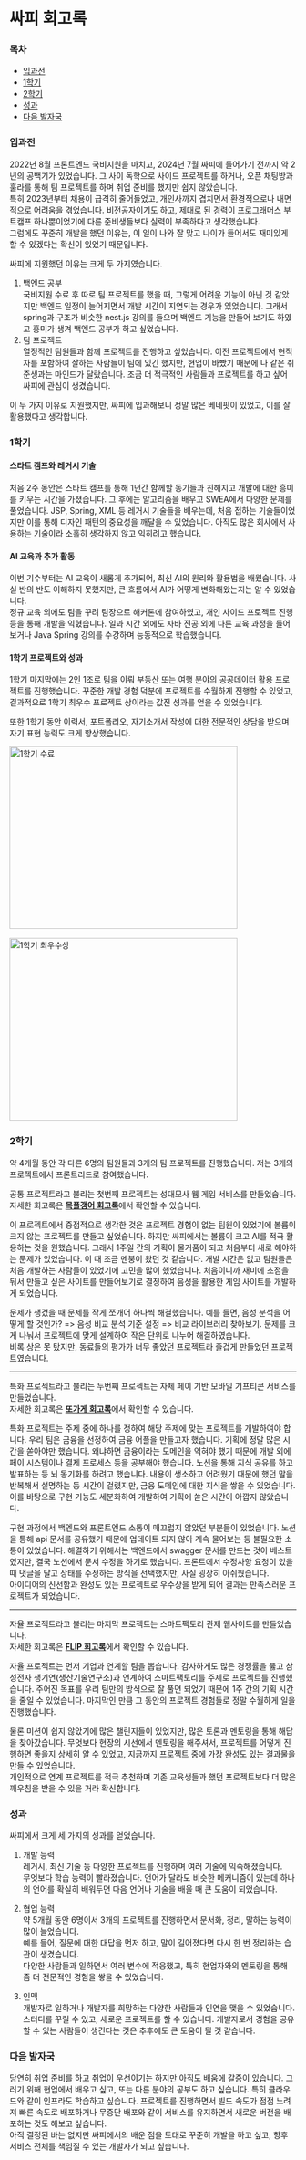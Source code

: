 # 싸피 회고록

### 목차

- [입과전](#section1)
- [1학기](#section2)
- [2학기](#section3)
- [성과](#section4)
- [다음 발자국](#section5)

<h3 id="section1">입과전</h3>

2022년 8월 프론트엔드 국비지원을 마치고, 2024년 7월 싸피에 들어가기 전까지 약 2년의 공백기가 있었습니다. 그 사이 독학으로 사이드 프로젝트를 하거나, 오픈 채팅방과 훌라를 통해 팀 프로젝트를 하며 취업 준비를 했지만 쉽지 않았습니다.  
특히 2023년부터 채용이 급격히 줄어들었고, 개인사까지 겹치면서 환경적으로나 내면적으로 어려움을 겪었습니다. 비전공자이기도 하고, 제대로 된 경력이 프로그래머스 부트캠프 하나뿐이었기에 다른 준비생들보다 실력이 부족하다고 생각했습니다.  
그럼에도 꾸준히 개발을 했던 이유는, 이 일이 나와 잘 맞고 나이가 들어서도 재미있게 할 수 있겠다는 확신이 있었기 때문입니다.

싸피에 지원했던 이유는 크게 두 가지였습니다.

1. 백엔드 공부  
   국비지원 수료 후 따로 팀 프로젝트를 했을 때, 그렇게 어려운 기능이 아닌 것 같았지만 백엔드 일정이 늘어지면서 개발 시간이 지연되는 경우가 있었습니다. 그래서 spring과 구조가 비슷한 nest.js 강의를 들으며 백엔드 기능을 만들어 보기도 하였고 흥미가 생겨 백엔드 공부가 하고 싶었습니다.
2. 팀 프로젝트  
   열정적인 팀원들과 함께 프로젝트를 진행하고 싶었습니다. 이전 프로젝트에서 현직자를 포함하여 잘하는 사람들이 팀에 있긴 했지만, 현업이 바빴기 때문에 나 같은 취준생과는 마인드가 달랐습니다. 조금 더 적극적인 사람들과 프로젝트를 하고 싶어 싸피에 관심이 생겼습니다.

이 두 가지 이유로 지원했지만, 싸피에 입과해보니 정말 많은 베네핏이 있었고, 이를 잘 활용했다고 생각합니다.

<h3 id="section2">1학기</h3>

#### 스타트 캠프와 레거시 기술

처음 2주 동안은 스타트 캠프를 통해 1년간 함께할 동기들과 친해지고 개발에 대한 흥미를 키우는 시간을 가졌습니다. 그 후에는 알고리즘을 배우고 SWEA에서 다양한 문제를 풀었습니다. JSP, Spring, XML 등 레거시 기술들을 배우는데, 처음 접하는 기술들이었지만 이를 통해 디자인 패턴의 중요성을 깨달을 수 있었습니다. 아직도 많은 회사에서 사용하는 기술이라 소홀히 생각하지 않고 익히려고 했습니다.

#### AI 교육과 추가 활동

이번 기수부터는 AI 교육이 새롭게 추가되어, 최신 AI의 원리와 활용법을 배웠습니다. 사실 반의 반도 이해하지 못했지만, 큰 흐름에서 AI가 어떻게 변화해왔는지는 알 수 있었습니다.  
정규 교육 외에도 팀을 꾸려 팀장으로 해커톤에 참여하였고, 개인 사이드 프로젝트 진행 등을 통해 개발을 익혔습니다. 일과 시간 외에도 자바 전공 외에 다른 교육 과정을 들어보거나 Java Spring 강의를 수강하며 능동적으로 학습했습니다.

#### 1학기 프로젝트와 성과

1학기 마지막에는 2인 1조로 팀을 이뤄 부동산 또는 여행 분야의 공공데이터 활용 프로젝트를 진행했습니다. 꾸준한 개발 경험 덕분에 프로젝트를 수월하게 진행할 수 있었고, 결과적으로 1학기 최우수 프로젝트 상이라는 값진 성과를 얻을 수 있었습니다.

또한 1학기 동안 이력서, 포트폴리오, 자기소개서 작성에 대한 전문적인 상담을 받으며 자기 표현 능력도 크게 향상했습니다.

<div style="display: flex; flex-wrap:wrap; gap: 16px;">
<img src="/ssafy/edu1.jpeg" alt="1학기 수료" width="400" height="320"/>
<img src="/ssafy/prize1.jpeg" alt="1학기 최우수상" width="400" height="320"/>
</div>
<h3 id="section3">2학기</h3>

약 4개월 동안 각 다른 6명의 팀원들과 3개의 팀 프로젝트를 진행했습니다. 저는 3개의 프로젝트에서 프론트리드로 참여했습니다.

공통 프로젝트라고 불리는 첫번째 프로젝트는 성대모사 웹 게임 서비스를 만들었습니다.  
자세한 회고록은 [**목플갱어 회고록**](https://steadystudy.vercel.app/posts/mockplganger)에서 확인할 수 있습니다.

이 프로젝트에서 중점적으로 생각한 것은 프로젝트 경험이 없는 팀원이 있었기에 볼륨이 크지 않는 프로젝트를 만들고 싶었습니다. 하지만 싸피에서는 볼륨이 크고 AI를 적극 활용하는 것을 원했습니다. 그래서 1주일 간의 기획이 물거품이 되고 처음부터 새로 해야하는 문제가 있었습니다. 이 때 조금 멘붕이 왔던 것 같습니다. 개발 시간은 없고 팀원들은 처음 개발하는 사람들이 있었기에 고민을 많이 했었습니다. 처음이니까 재미에 초점을 둬서 만들고 싶은 사이트를 만들어보기로 결정하여 음성을 활용한 게임 사이트를 개발하게 되었습니다.

문제가 생겼을 때 문제를 작게 쪼개어 하나씩 해결했습니다. 예를 들면, 음성 분석을 어떻게 할 것인가? => 음성 비교 분석 기준 설정 => 비교 라이브러리 찾아보기. 문제를 크게 나눠서 프로젝트에 맞게 설계하여 작은 단위로 나누어 해결하였습니다.  
비록 상은 못 탔지만, 동료들의 평가가 너무 좋았던 프로젝트라 즐겁게 만들었던 프로젝트였습니다.

---

특화 프로젝트라고 불리는 두번째 프로젝트는 자체 페이 기반 모바일 기프티콘 서비스를 만들었습니다.  
자세한 회고록은 [**또가게 회고록**](https://steadystudy.vercel.app/posts/StoreOneMore)에서 확인할 수 있습니다.

특화 프로젝트는 주제 중에 하나를 정하여 해당 주제에 맞는 프로젝트를 개발하여야 합니다. 우리 팀은 금융을 선정하여 금융 어플을 만들고자 했습니다. 기획에 정말 많은 시간을 쏟아야만 했습니다. 왜냐하면 금융이라는 도메인을 익혀야 했기 때문에 개발 외에 페이 시스템이나 결제 프로세스 등을 공부해야 했습니다. 노션을 통해 지식 공유를 하고 발표하는 등 뇌 동기화를 하려고 했습니다. 내용이 생소하고 어려웠기 때문에 했던 말을 반복해서 설명하는 등 시간이 걸렸지만, 금융 도메인에 대한 지식을 쌓을 수 있었습니다. 이를 바탕으로 구현 기능도 세분화하여 개발하여 기획에 쏟은 시간이 아깝지 않았습니다.

구현 과정에서 백엔드와 프론트엔드 소통이 매끄럽지 않았던 부분들이 있었습니다. 노션을 통해 api 문서를 공유했기 때문에 업데이트 되지 않아 계속 물어보는 등 불필요한 소통이 있었습니다. 해결하기 위해서는 백엔드에서 swagger 문서를 만드는 것이 베스트였지만, 결국 노션에서 문서 수정을 하기로 했습니다. 프론트에서 수정사항 요청이 있을 때 댓글을 달고 상태를 수정하는 방식을 선택했지만, 사실 굉장히 아쉬웠습니다.  
아이디어의 신선함과 완성도 있는 프로젝트로 우수상을 받게 되어 결과는 만족스러운 프로젝트가 되었습니다.

---

자율 프로젝트라고 불리는 마지막 프로젝트는 스마트팩토리 관제 웹사이트를 만들었습니다.  
자세한 회고록은 [**FLIP 회고록**](https://steadystudy.vercel.app/posts/flip)에서 확인할 수 있습니다.

자율 프로젝트는 먼저 기업과 연계할 팀을 뽑습니다. 감사하게도 많은 경쟁률을 뚫고 삼성전자 생기연(생산기술연구소)과 연계하여 스마트팩토리를 주제로 프로젝트를 진행했습니다. 주어진 목표를 우리 팀만의 방식으로 잘 풀면 되었기 때문에 1주 간의 기획 시간을 줄일 수 있었습니다. 마지막인 만큼 그 동안의 프로젝트 경험들로 정말 수월하게 일을 진행했습니다.

물론 미션이 쉽지 않았기에 많은 챌린지들이 있었지만, 많은 토론과 멘토링을 통해 해답을 찾아갔습니다. 무엇보다 현장의 시선에서 멘토링을 해주셔서, 프로젝트를 어떻게 진행하면 좋을지 상세히 알 수 있었고, 지금까지 프로젝트 중에 가장 완성도 있는 결과물을 만들 수 있었습니다.  
개인적으로 연계 프로젝트를 적극 추천하며 기존 교육생들과 했던 프로젝트보다 더 많은 깨우침을 받을 수 있을 거라 확신합니다.

<h3 id="section4">성과</h3>

싸피에서 크게 세 가지의 성과를 얻었습니다.

1. 개발 능력  
   레거시, 최신 기술 등 다양한 프로젝트를 진행하며 여러 기술에 익숙해졌습니다.  
   무엇보다 학습 능력이 빨라졌습니다. 언어가 달라도 비슷한 메커니즘이 있는데 하나의 언어를 확실히 배워두면 다음 언어나 기술을 배울 때 큰 도움이 되었습니다.

2. 협업 능력  
   약 5개월 동안 6명이서 3개의 프로젝트를 진행하면서 문서화, 정리, 말하는 능력이 많이 늘었습니다.  
   예를 들어, 질문에 대한 대답을 먼저 하고, 말이 길어졌다면 다시 한 번 정리하는 습관이 생겼습니다.  
   다양한 사람들과 일하면서 여러 변수에 적응했고, 특히 현업자와의 멘토링을 통해 좀 더 전문적인 경험을 쌓을 수 있었습니다.
3. 인맥  
   개발자로 일하거나 개발자를 희망하는 다양한 사람들과 인연을 맺을 수 있었습니다.  
   스터디를 꾸릴 수 있고, 새로운 프로젝트를 할 수 있습니다. 개발자로서 경험을 공유할 수 있는 사람들이 생긴다는 것은 추후에도 큰 도움이 될 것 같습니다.

<h3 id="section5">다음 발자국</h3>

당연히 취업 준비를 하고 취업이 우선이기는 하지만 아직도 배움에 갈증이 있습니다. 그러기 위해 현업에서 배우고 싶고, 또는 다른 분야의 공부도 하고 싶습니다. 특히 클라우드와 같이 인프라도 학습하고 싶습니다. 프로젝트를 진행하면서 빌드 속도가 점점 느려져 빠른 속도로 배포하거나 무중단 배포와 같이 서비스를 유지하면서 새로운 버전을 배포하는 것도 해보고 싶습니다.  
아직 결정된 바는 없지만 싸피에서의 배운 점을 토대로 꾸준히 개발을 하고 싶고, 향후 서비스 전체를 책임질 수 있는 개발자가 되고 싶습니다.

